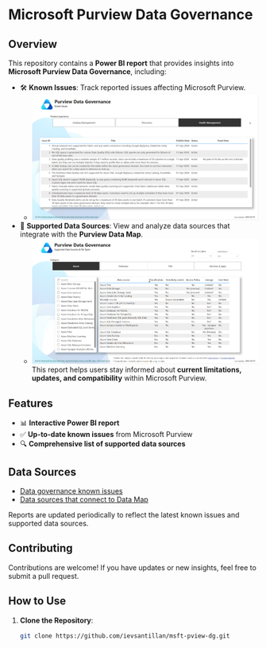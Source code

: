 # Microsoft Purview Data Governance

## Overview  
This repository contains a **Power BI report** that provides insights into **Microsoft Purview Data Governance**, including:  

- 🛠 **Known Issues**: Track reported issues affecting Microsoft Purview.
  -  ![Known Issues](img/pview-issues.png)
- 🔗 **Supported Data Sources**: View and analyze data sources that integrate with the **Purview Data Map**.  
  -  ![Supported Data Sources](img/pview-data-source.png)
This report helps users stay informed about **current limitations, updates, and compatibility** within Microsoft Purview.  

## Features  
- 📊 **Interactive Power BI report**  
- ✅ **Up-to-date known issues** from Microsoft Purview  
- 🔍 **Comprehensive list of supported data sources**  

## Data Sources
- [Data governance known issues](https://learn.microsoft.com/en-us/purview/data-governance-known-issues)
- [Data sources that connect to Data Map](https://learn.microsoft.com/en-us/purview/microsoft-purview-connector-overview)

Reports are updated periodically to reflect the latest known issues and supported data sources.

## Contributing
Contributions are welcome! If you have updates or new insights, feel free to submit a pull request.

## How to Use  
1. **Clone the Repository**:  
   ```sh
   git clone https://github.com/ievsantillan/msft-pview-dg.git
